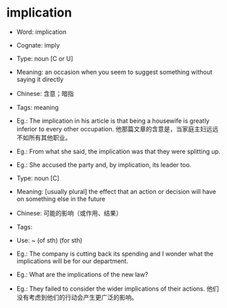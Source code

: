 # implication

- Word: implication
- Cognate: imply

- Type: noun [C or U]
- Meaning: an occasion when you seem to suggest something without saying it directly
- Chinese: 含意；暗指
- Tags: meaning
- Eg.: The implication in his article is that being a housewife is greatly inferior to every other occupation. 他那篇文章的含意是，当家庭主妇远远不如所有其他职业。
- Eg.: From what she said, the implication was that they were splitting up.
- Eg.: She accused the party and, by implication, its leader too.

- Type: noun [C]
- Meaning: [usually plural] the effect that an action or decision will have on something else in the future
- Chinese: 可能的影响（或作用、结果）
- Tags: 
- Use: ~ (of sth) (for sth)
- Eg.: The company is cutting back its spending and I wonder what the implications will be for our department.
- Eg.: What are the implications of the new law?
- Eg.: They failed to consider the wider implications of their actions. 他们没有考虑到他们的行动会产生更广泛的影响。

